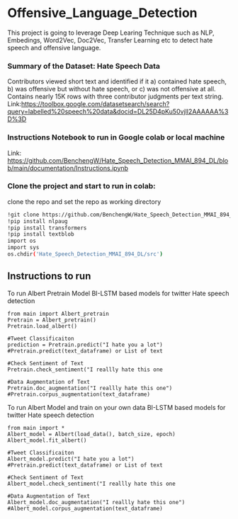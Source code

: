 # Offensive_Language_Detection
 This project is going to leverage Deep Learing Technique such as NLP, Embedings, Word2Vec, Doc2Vec, Transfer Learning etc to detect hate speech and offensive language.

### Summary of the Dataset: Hate Speech Data
Contributors viewed short text and identified if it a) contained hate speech, b) was offensive but without hate speech, or c) was not offensive at all. Contains nearly 15K rows with three contributor judgments per text string.
Link:https://toolbox.google.com/datasetsearch/search?query=labelled%20speech%20data&docid=DL25D4pKu50vjlI2AAAAAA%3D%3D 


### Instructions Notebook to run in Google colab or local machine
Link: https://github.com/BenchengW/Hate_Speech_Detection_MMAI_894_DL/blob/main/documentation/Instructions.ipynb

### Clone the project and start to run in colab:

clone the repo and set the repo as working directory

```bash
!git clone https://github.com/BenchengW/Hate_Speech_Detection_MMAI_894_DL
!pip install nlpaug
!pip install transformers
!pip install textblob
import os
import sys
os.chdir('Hate_Speech_Detection_MMAI_894_DL/src')
```

## Instructions to run

To run Albert Pretrain Model
BI-LSTM based models for twitter Hate speech detection

```
from main import Albert_pretrain
Pretrain = Albert_pretrain()
Pretrain.load_albert()

#Tweet Classificaiton
prediction = Pretrain.predict("I hate you a lot")
#Pretrain.predict(text_dataframe) or List of text

#Check Sentiment of Text
Pretrain.check_sentiment("I reallly hate this one

#Data Augmentation of Text
Pretrain.doc_augmentation("I reallly hate this one")
#Pretrain.corpus_augmentation(text_dataframe)
```

To run Albert Model and train on your own data
BI-LSTM based models for twitter Hate speech detection

```
from main import *
Albert_model = Albert(load_data(), batch_size, epoch)
Albert_model.fit_albert()

#Tweet Classificaiton
Albert_model.predict("I hate you a lot")
#Pretrain.predict(text_dataframe) or List of text

#Check Sentiment of Text
Albert_model.check_sentiment("I reallly hate this one

#Data Augmentation of Text
Albert_model.doc_augmentation("I reallly hate this one")
#Albert_model.corpus_augmentation(text_dataframe)
```
